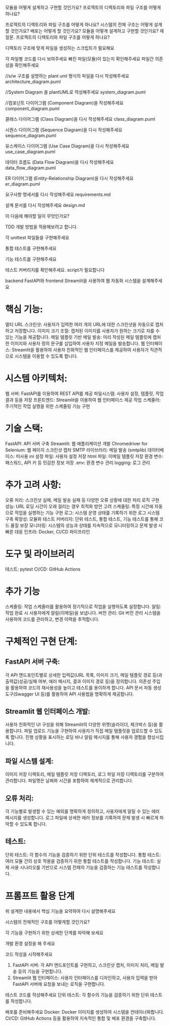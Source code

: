 모듈을 어떻게 설계하고 구현할 것인가요?
프로젝트의 디렉토리와 파일 구조를 어떻게 하나요?


프로젝트의 디렉토리와 파일 구조를 어떻게 하나요?
시스템의 전체 구조는 어떻게 설계할 것인가요?
배포는 어떻게 할 것인가요?
모듈을 어떻게 설계하고 구현할 것인가요?
재질문. 프로젝트의 디렉토리와 파일 구조를 어떻게 하나요? 

디렉토리 구조에 맞게 파일을 생성하는 스크립트가 필요해요

각 파일별 코드를 다시 보여주세요
빠진 파일(모듈)이 있는지 확인해주세요
파일간 의존성을 확인해주세요

//s/w 구조를 설명하는 plant uml 형식의 파일을 다시 작성해주세요
  architecture_diagram.puml

//System Diagram 을 plantUML로 작성해주세요
  system_diagram.puml

//컴포넌트 다이어그램 (Component Diagram)을 작성해주세요
  component_diagram.puml

클래스 다이어그램 (Class Diagram)을 다시 작성해주세요
  class_diagram.puml

시퀀스 다이어그램 (Sequence Diagram)을 다시 작성해주세요
  sequence_diagram.puml

유스케이스 다이어그램 (Use Case Diagram)을 다시 작성해주세요
  use_case_diagram.puml

데이터 흐름도 (Data Flow Diagram)을 다시 작성해주세요
  data_flow_diagram.puml

ER 다이어그램 (Entity-Relationship Diagram)을 다시 작성해주세요
  er_diagram.puml

요구사항 명세서를 다시 작성해주세요
  requirements.md

설계 문서를 다시 작성해주세요
  design.md

이 다음에 해야할 일이 무엇인가요?

TDD 개발 방법을 적용해보려고 합니다.

각 unittest 파일들을 구현해주세요

통합 테스트를 구현해주세요

기능 테스트를 구현해주세요

테스트 커버리지를 확인해주세요. script가 필요합니다




backend FastAPI와 frontend Streamlit을 사용하여 웹 자동화 시스템을 설계해주세요

# 핵심 기능:
멀티 URL 스크린샷: 사용자가 입력한 여러 개의 URL에 대한 스크린샷을 자동으로 캡처하고 저장합니다.
이미지 크기 조절: 캡처된 이미지를 사용자가 원하는 크기로 자를 수 있는 기능을 제공합니다.
메일 템플릿 기반 메일 발송: 미리 작성된 메일 템플릿에 캡처한 이미지와 사용자 정의 문구를 삽입하여 사용자 지정 메일을 발송합니다.
웹 인터페이스: Streamlit을 활용하여 사용자 친화적인 웹 인터페이스를 제공하여 사용자가 직관적으로 시스템을 이용할 수 있도록 합니다.


# 시스템 아키텍처:
웹 서버: FastAPI를 이용하여 REST API를 제공
파일시스템: 사용자 설정, 템플릿, 작업 결과 등을 저장
프론트엔드: Streamlit을 이용하여 웹 인터페이스 제공
작업 스케줄러: 주기적인 작업 실행을 위한 스케줄링 기능 구현














# 기술 스택:
FastAPI: API 서버 구축
Streamlit: 웹 애플리케이션 개발
Chromedriver for Selenium: 웹 페이지 스크린샷 캡처
SMTP 라이브러리: 메일 발송 (smtplib)
데이터베이스: 미사용
ini 설정 파일: 사용자 설정 저장 
html 파일: 이메일 템플릿 저장 
환경 변수: 패스워드, API 키 등 민감한 정보 저장
.env: 환경 변수 관리
logging: 로그 관리


# 추가 고려 사항:
오류 처리: 스크린샷 실패, 메일 발송 실패 등 다양한 오류 상황에 대한 처리 로직 구현
성능: URL 로딩 시간이 오래 걸리는 경우 최적화 방안 고려
스케줄링: 특정 시간에 자동으로 작업을 실행하는 기능 구현
로그: 시스템 운영 상태를 기록하기 위한 로그 시스템 구축
확장성: 모듈화
테스트 커버리지: 단위 테스트, 통합 테스트, 기능 테스트를 통해 코드 품질 보장
모니터링: 시스템의 성능과 상태를 지속적으로 모니터링하고 문제 발생 시 빠른 대응
인프라: Docker, CI/CD 파이프라인




# 도구 및 라이브러리
테스트: pytest
CI/CD: GitHub Actions

# 추가 기능
스케줄링: 작업 스케줄러를 활용하여 정기적으로 작업을 실행하도록 설정합니다.
알림: 작업 완료 시 사용자에게 알림(이메일)을 보냅니다.
버전 관리: Git 버전 관리 시스템을 사용하여 코드를 관리하고, 변경 이력을 추적합니다.












# 구체적인 구현 단계:
## FastAPI 서버 구축:
각 API 엔드포인트별로 상세한 입력값(URL 목록, 이미지 크기, 메일 템플릿 경로 등)과 출력값(성공/실패 여부, 에러 메시지, 결과 이미지 경로 등)을 정의합니다.
의존성 주입을 활용하여 코드의 재사용성을 높이고 테스트를 용이하게 합니다.
API 문서 자동 생성 도구(Swagger UI 등)를 활용하여 API 사용법을 명확하게 제공합니다.
## Streamlit 웹 인터페이스 개발:
사용자 친화적인 UI 구성을 위해 Streamlit의 다양한 위젯(슬라이더, 체크박스 등)을 활용합니다.
파일 업로드 기능을 구현하여 사용자가 직접 메일 템플릿을 업로드할 수 있도록 합니다.
진행 상황을 표시하는 로딩 바나 알림 메시지를 통해 사용자 경험을 향상시킵니다.
## 파일 시스템 설계:
이미지 저장 디렉토리, 메일 템플릿 저장 디렉토리, 로그 파일 저장 디렉토리를 구분하여 관리합니다.
파일명은 날짜와 시간을 포함하여 체계적으로 관리합니다.
## 오류 처리:
각 기능별로 발생할 수 있는 예외를 명확하게 정의하고, 사용자에게 알릴 수 있는 에러 메시지를 생성합니다.
로그 파일에 상세한 에러 정보를 기록하여 문제 발생 시 빠르게 파악할 수 있도록 합니다.
## 테스트:
단위 테스트: 각 함수의 기능을 검증하기 위한 단위 테스트를 작성합니다.
통합 테스트: 여러 모듈 간의 상호 작용을 검증하기 위한 통합 테스트를 작성합니다.
기능 테스트: 실제 사용 시나리오를 기반으로 시스템 전체의 기능을 검증하는 기능 테스트를 작성합니다.


# 프롬프트 활용 단계
위 설계한 내용에서 핵심 기능을 요약하여 다시 설명해주세요

시스템의 전체적인 구조를 어떻게할 것인가요?

각 기능을 구현하기 위한 상세한 단계를 파악해 보세요

개발 환경 설정을 해 주세요

코드 작성을 시작해주세요
1. FastAPI 서버: 각 API 엔드포인트를 구현하고, 스크린샷 캡처, 이미지 처리, 메일 발송 등의 기능을 구현합니다.
2. Streamlit 웹 인터페이스: 사용자 인터페이스를 디자인하고, 사용자 입력을 받아 FastAPI 서버에 요청을 보내는 로직을 구현합니다.

테스트 코드를 작성해주세요
단위 테스트: 각 함수의 기능을 검증하기 위한 단위 테스트를 작성합니다.

배포를 준비해주세요
Docker: Docker 이미지를 생성하여 시스템을 컨테이너화합니다.
CI/CD: GitHub Actions 등을 활용하여 지속적인 통합 및 배포 환경을 구축합니다.
